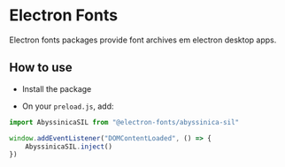 # Electron Fonts

Electron fonts packages provide font archives em electron desktop apps.

## How to use

* Install the package

* On your `preload.js`, add:

```ts
import AbyssinicaSIL from "@electron-fonts/abyssinica-sil"

window.addEventListener("DOMContentLoaded", () => {
    AbyssinicaSIL.inject()
})
```